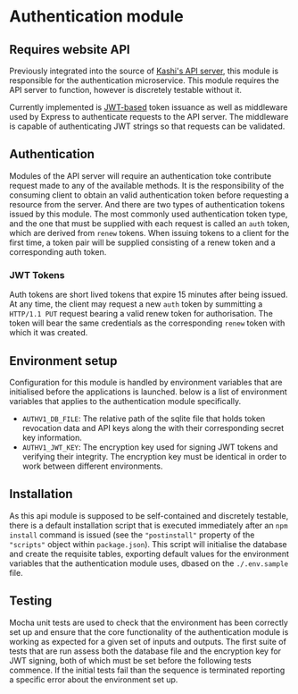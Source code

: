 # Authentication module
## Requires website API
Previously integrated into the source of [Kashi's API server](https://github.com/kashisau/api-server), this module is responsible for the authentication microservice. This module requires the API server to function, however is discretely testable without it.

Currently implemented is [JWT-based](http://jwt.io) token issuance as well as middleware used by Express to authenticate requests to the API server. The middleware is capable of authenticating JWT strings so that requests can be validated.

## Authentication
Modules of the API server will require an authentication toke contribute request made to any of the available methods. It is the responsibility of the consuming client to obtain an valid authentication token before requesting a resource from the server.
And there are two types of authentication tokens issued by this module.  The most commonly used authentication token type, and the one that must be supplied with each request is called an `auth` token, which are derived from `renew` tokens. When issuing tokens to a client for the first time, a token pair will be supplied consisting of a renew token and a corresponding auth token.

### JWT Tokens
Auth tokens are short lived tokens that expire 15 minutes after being issued. At any time, the client may request a new `auth` token by summitting a `HTTP/1.1 PUT` request bearing a valid renew token for authorisation. The token will bear the same credentials as the corresponding `renew` token with which it was created.    

## Environment setup
Configuration for this module is handled by environment variables that are initialised before the applications is launched. below is a list of environment variables that applies to the authentication module specifically.
 
* `AUTHV1_DB_FILE`: The relative path of the sqlite file that holds token revocation data and API keys along the with their corresponding secret key information.
* `AUTHV1_JWT_KEY`: The encryption key used for signing JWT tokens and verifying their integrity. The encryption key must be identical in order to work between different environments.

## Installation
As this api module is supposed to be self-contained and discretely testable, there is a default installation script that is executed immediately after an `npm install` command is issued (see the `"postinstall"` property of the `"scripts"` object within `package.json`). This script will initialise the database and create the requisite tables, exporting default values for the environment variables that the authentication module uses, dbased on the `./.env.sample` file.

## Testing
Mocha unit tests are used to check that the environment has been correctly set up and ensure that the core functionality of the authentication module is working as expected for a given set of inputs and outputs. The first suite of tests that are run assess both the database file and the encryption key for JWT signing, both of which must be set before the following tests commence.  If the initial tests fail than the sequence is terminated reporting a specific error about the environment set up. 